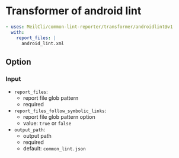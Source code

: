 # Transformer of android lint
```yml
- uses: MeilCli/common-lint-reporter/transformer/androidlint@v1
  with:
    report_files: |
      android_lint.xml
```

## Option
### Input
- `report_files`:
  - report file glob pattern
  - required
- `report_files_follow_symbolic_links`:
  - report file glob pattern option
  - value: `true` or `false`
- `output_path`:
  - output path
  - required
  - default: `common_lint.json`
